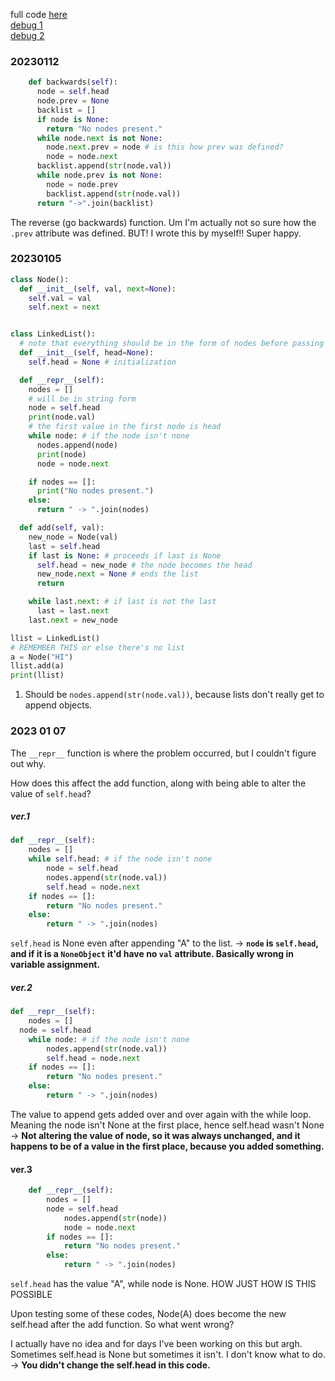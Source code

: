 full code [here](./codingpractices/linked_list.py) <br>
[debug 1](./codingpractices/linked_list_debug_1.py) <br>
[debug 2](./codingpractices/linked_list_debug_2.py) <br>

### 20230112
```python
    def backwards(self):
      node = self.head
      node.prev = None
      backlist = []
      if node is None:
        return "No nodes present."
      while node.next is not None:
        node.next.prev = node # is this how prev was defined?
        node = node.next
      backlist.append(str(node.val))
      while node.prev is not None:
        node = node.prev
        backlist.append(str(node.val))
      return "->".join(backlist)
 ```
 The reverse (go backwards) function.
 Um I'm actually not so sure how the `.prev` attribute was defined. BUT! I wrote this by myself!! Super happy.


### 20230105

```python
class Node():
  def __init__(self, val, next=None):
    self.val = val
    self.next = next


class LinkedList():
  # note that everything should be in the form of nodes before passing into this function
  def __init__(self, head=None):
    self.head = None # initialization

  def __repr__(self):
    nodes = []
    # will be in string form
    node = self.head
    print(node.val)
    # the first value in the first node is head
    while node: # if the node isn't none
      nodes.append(node)
      print(node)
      node = node.next

    if nodes == []:
      print("No nodes present.")
    else:
      return " -> ".join(nodes)

  def add(self, val):
    new_node = Node(val)
    last = self.head
    if last is None: # proceeds if last is None
      self.head = new_node # the node becomes the head
      new_node.next = None # ends the list
      return

    while last.next: # if last is not the last
      last = last.next
    last.next = new_node

llist = LinkedList()
# REMEMBER THIS or else there's no list
a = Node("HI")
llist.add(a)
print(llist)
```
1. Should be `nodes.append(str(node.val))`, because lists don't really get to append objects.

### 2023 01 07

The `__repr__` function is where the problem occurred, but I couldn't figure out why.

How does this affect the add function, along with being able to alter the value of `self.head`?

##### ver.1
```python
def __repr__(self):
	nodes = []
	while self.head: # if the node isn't none
		node = self.head
		nodes.append(str(node.val))
		self.head = node.next
	if nodes == []:
		return "No nodes present."
	else:
		return " -> ".join(nodes)
```
`self.head` is None even after appending "A" to the list. 
$\rightarrow$ **`node` is `self.head`, and if it is a `NoneObject` it'd have no `val` attribute. Basically wrong in variable assignment.**

##### ver.2
```python
def __repr__(self):
	nodes = []
  node = self.head
	while node: # if the node isn't none
		nodes.append(str(node.val))
		self.head = node.next
	if nodes == []:
		return "No nodes present."
	else:
		return " -> ".join(nodes)
```
The value to append gets added over and over again with the while loop. Meaning the node isn't None at the first place, hence self.head wasn't None
$\rightarrow$ **Not altering the value of node, so it was always unchanged, and it happens to be of a value in the first place, because you added something.**

#### ver.3
```python
	def __repr__(self):
		nodes = []
		node = self.head
			nodes.append(str(node))
			node = node.next
		if nodes == []:
			return "No nodes present."
		else:
			return " -> ".join(nodes)
```
`self.head` has the value "A", while node is None. HOW JUST HOW IS THIS POSSIBLE


Upon testing some of these codes, Node(A) does become the new self.head after the add function. So what went wrong?

I actually have no idea and for days I've been working on this but argh. Sometimes self.head is None but sometimes it isn't. I don't know what to do.
$\rightarrow$ **You didn't change the self.head in this code.**
